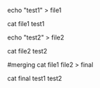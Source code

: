 echo "test1" > file1

cat file1
test1

echo "test2" > file2

cat file2
test2


#merging
cat file1 file2 > final

cat final
test1
test2

